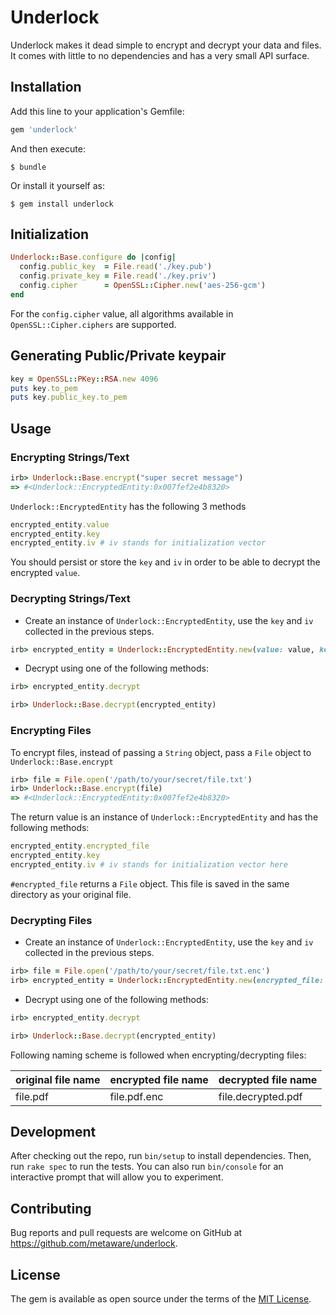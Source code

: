 # Underlock

Underlock makes it dead simple to encrypt and decrypt your data and files. It comes with little to no dependencies and has a very small API surface.

## Installation

Add this line to your application's Gemfile:

```ruby
gem 'underlock'
```

And then execute:

    $ bundle

Or install it yourself as:

    $ gem install underlock

## Initialization

```ruby
Underlock::Base.configure do |config|
  config.public_key  = File.read('./key.pub')
  config.private_key = File.read('./key.priv')
  config.cipher      = OpenSSL::Cipher.new('aes-256-gcm')
end
```

For the `config.cipher` value, all algorithms available in `OpenSSL::Cipher.ciphers` are supported.

## Generating Public/Private keypair

```ruby
key = OpenSSL::PKey::RSA.new 4096
puts key.to_pem
puts key.public_key.to_pem
```

## Usage

### Encrypting Strings/Text

```ruby
irb> Underlock::Base.encrypt("super secret message")
=> #<Underlock::EncryptedEntity:0x007fef2e4b8320>
```

`Underlock::EncryptedEntity` has the following 3 methods

```ruby
encrypted_entity.value
encrypted_entity.key
encrypted_entity.iv # iv stands for initialization vector
```

You should persist or store the `key` and `iv` in order to be able to decrypt the encrypted `value`.

### Decrypting Strings/Text

- Create an instance of `Underlock::EncryptedEntity`, use the `key` and `iv` collected in the previous steps.

```ruby
irb> encrypted_entity = Underlock::EncryptedEntity.new(value: value, key: key, iv: iv)
```

- Decrypt using one of the following methods:

```ruby
irb> encrypted_entity.decrypt
```

```ruby
irb> Underlock::Base.decrypt(encrypted_entity)
```

### Encrypting Files

To encrypt files, instead of passing a `String` object, pass a `File` object to `Underlock::Base.encrypt`

```ruby
irb> file = File.open('/path/to/your/secret/file.txt')
irb> Underlock::Base.encrypt(file)
=> #<Underlock::EncryptedEntity:0x007fef2e4b8320>
```

The return value is an instance of `Underlock::EncryptedEntity` and has the following methods:

```ruby
encrypted_entity.encrypted_file
encrypted_entity.key
encrypted_entity.iv # iv stands for initialization vector here
```

`#encrypted_file` returns a `File` object. This file is saved in the same directory as your original file.

### Decrypting Files

- Create an instance of `Underlock::EncryptedEntity`, use the `key` and `iv` collected in the previous steps.

```ruby
irb> file = File.open('/path/to/your/secret/file.txt.enc')
irb> encrypted_entity = Underlock::EncryptedEntity.new(encrypted_file: file, key: key, iv: iv)
```

- Decrypt using one of the following methods:

```ruby
irb> encrypted_entity.decrypt
```

```ruby
irb> Underlock::Base.decrypt(encrypted_entity)
```

Following naming scheme is followed when encrypting/decrypting files:

| original file name | encrypted file name | decrypted file name |
|--------------------|---------------------|---------------------|
| file.pdf           | file.pdf.enc        | file.decrypted.pdf  |

## Development

After checking out the repo, run `bin/setup` to install dependencies. Then, run `rake spec` to run the tests. You can also run `bin/console` for an interactive prompt that will allow you to experiment.

## Contributing

Bug reports and pull requests are welcome on GitHub at https://github.com/metaware/underlock.


## License

The gem is available as open source under the terms of the [MIT License](http://opensource.org/licenses/MIT).

